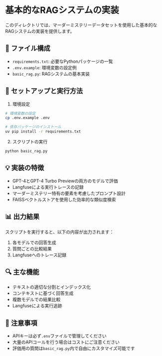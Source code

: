 # 基本的なRAGシステムの実装

このディレクトリでは、マーダーミステリーデータセットを使用した基本的なRAGシステムの実装を提供します。

## 📁 ファイル構成

- `requirements.txt`: 必要なPythonパッケージの一覧
- `.env.example`: 環境変数の設定例
- `basic_rag.py`: RAGシステムの基本実装

## 🚀 セットアップと実行方法

1. 環境設定
```bash
# 環境変数の設定
cp .env.example .env

# 依存パッケージのインストール
uv pip install -r requirements.txt
```

2. スクリプトの実行
```bash
python basic_rag.py
```

## 💡 実装の特徴

- GPT-4とGPT-4 Turbo Previewの両方のモデルで評価
- Langfuseによる実行トレースの記録
- マーダーミステリー特有の要素を考慮したプロンプト設計
- FAISSベクトルストアを使用した効率的な類似度検索

## 📊 出力結果

スクリプトを実行すると、以下の内容が出力されます：

1. 各モデルでの回答生成
2. 質問ごとの比較結果
3. Langfuseへのトレース記録

## 🔍 主な機能

- テキストの適切な分割とインデックス化
- コンテキストに基づく回答生成
- 複数モデルでの結果比較
- Langfuseによる実行追跡

## 📝 注意事項

- APIキーは必ず`.env`ファイルで管理してください
- 大量のAPIコールを行う場合はコストにご注意ください
- 評価用の質問は`basic_rag.py`内で自由にカスタマイズ可能です
